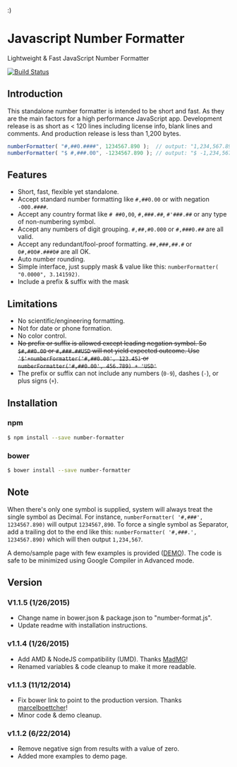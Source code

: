:)
# Javascript Number Formatter

Lightweight & Fast JavaScript Number Formatter

[![Build Status](https://travis-ci.org/j-/number-formatter.png?branch=master)](https://travis-ci.org/j-/number-formatter)

## Introduction

This standalone number formatter is intended to be short and fast. As they are the main factors for a high performance JavaScript app. Development release is as short as < 120 lines including license info, blank lines and comments. And production release is less than 1,200 bytes.

```js
numberFormatter( "#,##0.####", 1234567.890 );  // output: "1,234,567.89"
numberFormatter( "$ #,###.00", -1234567.890 ); // output: "$ -1,234,567.89"
```

## Features

* Short, fast, flexible yet standalone.
* Accept standard number formatting like `#,##0.00` or with negation `-000.####`.
* Accept any country format like `# ##0,00`, `#,###.##`, `#'###.##` or any type of non-numbering symbol.
* Accept any numbers of digit grouping. `#,##,#0.000` or `#,###0.##` are all valid.
* Accept any redundant/fool-proof formatting. `##,###,##.#` or `0#,#00#.###0#` are all OK.
* Auto number rounding.
* Simple interface, just supply mask & value like this: `numberFormatter( "0.0000", 3.141592)`.
* Include a prefix &amp; suffix with the mask

## Limitations

* No scientific/engineering formatting.
* Not for date or phone formation.
* No color control.
* <del>No prefix or suffix is allowed except leading negation symbol. So `$#,##0.00` or `#,###.##USD` will not yield expected outcome. Use `'$'+numberFormatter('#,##0.00', 123.45)` or `numberFormatter('#,##0.00', 456.789) + 'USD'`</del>
* The prefix or suffix can not include any numbers (`0-9`), dashes (`-`), or plus signs (`+`).

## Installation

### npm

```sh
$ npm install --save number-formatter
```

### bower

```sh
$ bower install --save number-formatter
```

## Note

When there's only one symbol is supplied, system will always treat the single symbol as Decimal. For instance, `numberFormatter( '#,###', 1234567.890)` will output `1234567,890`. To force a single symbol as Separator, add a trailing dot to the end like this: `numberFormatter( '#,###.', 1234567.890)` which will then output `1,234,567`.

A demo/sample page with few examples is provided ([DEMO](http://mottie.github.io/javascript-number-formatter/)). The code is safe to be minimized using Google Compiler in Advanced mode.

## Version

### V1.1.5 (1/26/2015)

* Change name in bower.json & package.json to "number-format.js".
* Update readme with installation instructions.

### v1.1.4 (1/26/2015)

* Add AMD & NodeJS compatibility (UMD). Thanks [MadMG](https://github.com/MadMG)!
* Renamed variables & code cleanup to make it more readable.

### v1.1.3 (11/12/2014)

* Fix bower link to point to the production version. Thanks [marcelboettcher](https://github.com/marcelboettcher)!
* Minor code & demo cleanup.

### v1.1.2 (6/22/2014)

* Remove negative sign from results with a value of zero.
* Added more examples to demo page.
